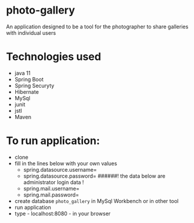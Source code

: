 # photo-gallery

An application designed to be a tool for the photographer to share galleries with individual users

# Technologies used
 * java 11
 * Spring Boot
 * Spring Securyty
 * Hibernate
 * MySql
 * junit
 * jstl
 * Maven

# To run application:
- clone
- fill in the lines below with your own values
    * spring.datasource.username=
    * spring.datasource.password=
    ######! the data below are administrator login data !
    * spring.mail.username=
    * spring.mail.password=
- create database `photo_gallery` in MySql Workbench or in other tool
- run application
- type - localhost:8080 - in your browser